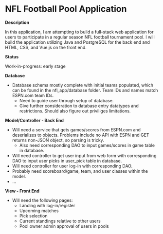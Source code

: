# NFL Football Pool Application

**Description**

In this application, I am attempting to build a full-stack web application for users to participate in a regular season NFL football tournament pool. I will build the application utilizing Java and PostgreSQL for the back end and HTML, CSS, and Vue.js on the front end.

**Status**

Work-in-progress: early stage

**Database**

- Database schema mostly complete with initial teams populated, which can be found in the nfl_app/database folder. Team IDs and names match ESPN.com team IDs.
  - Need to guide user through setup of database.
  - Give further consideration to database entry datatypes and restrictions. Should also figure out priviliges limitations.

**Model/Controller - Back End**

- Will need a service that gets games/scores from ESPN.com and deserializes to objects. Problems include no API with ESPN and GET returns non-JSON object, so parsing is tricky.
  - Also need corresponding DAO to input games/scores in game table in database.
- Will need controller to get user input from web form with corresponding DAO to input user picks in user_pick table in database.
- Will need controller for user log-in with corresponding DAO.
- Probably need scoreboard/game, team, and user classes within the model.
- ...

**View - Front End**

- Will need the following pages: 
  - Landing with log-in/register
  - Upcoming matches
  - Pick selection
  - Current standings relative to other users
  - Pool owner admin approval of users in pools
